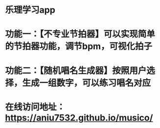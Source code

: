 # 乐理学习app
# 功能一：【不专业节拍器】可以实现简单的节拍器功能，调节bpm，可视化拍子
            
# 功能二：【随机唱名生成器】按照用户选择，生成一组数字，可以练习唱名对应 

# 在线访问地址：https://aniu7532.github.io/musico/